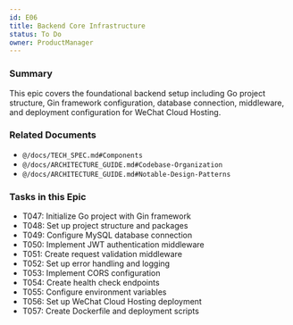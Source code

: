 ```yaml
---
id: E06
title: Backend Core Infrastructure
status: To Do
owner: ProductManager
---
```


### Summary

This epic covers the foundational backend setup including Go project structure, Gin framework configuration, database connection, middleware, and deployment configuration for WeChat Cloud Hosting.

### Related Documents

- `@/docs/TECH_SPEC.md#Components`
- `@/docs/ARCHITECTURE_GUIDE.md#Codebase-Organization`
- `@/docs/ARCHITECTURE_GUIDE.md#Notable-Design-Patterns`

### Tasks in this Epic

- T047: Initialize Go project with Gin framework
- T048: Set up project structure and packages
- T049: Configure MySQL database connection
- T050: Implement JWT authentication middleware
- T051: Create request validation middleware
- T052: Set up error handling and logging
- T053: Implement CORS configuration
- T054: Create health check endpoints
- T055: Configure environment variables
- T056: Set up WeChat Cloud Hosting deployment
- T057: Create Dockerfile and deployment scripts 